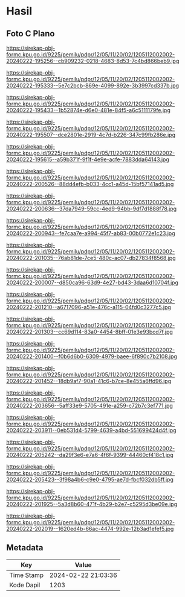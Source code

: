 # Hasil

## Foto C Plano

https://sirekap-obj-formc.kpu.go.id/9225/pemilu/pdpr/12/05/11/20/02/1205112002002-20240222-195256--cb909232-0218-4683-8d53-7c4bd866beb9.jpg

https://sirekap-obj-formc.kpu.go.id/9225/pemilu/pdpr/12/05/11/20/02/1205112002002-20240222-195333--5e7c2bcb-869e-4099-892e-3b3997cd337b.jpg

https://sirekap-obj-formc.kpu.go.id/9225/pemilu/pdpr/12/05/11/20/02/1205112002002-20240222-195433--1b52874e-d6e0-481e-84f5-a6c5111179fe.jpg

https://sirekap-obj-formc.kpu.go.id/9225/pemilu/pdpr/12/05/11/20/02/1205112002002-20240222-195507--dce2801e-2919-4c7d-b226-347c99fb286e.jpg

https://sirekap-obj-formc.kpu.go.id/9225/pemilu/pdpr/12/05/11/20/02/1205112002002-20240222-195615--a59b371f-9f1f-4e9e-acfe-7883dda64143.jpg

https://sirekap-obj-formc.kpu.go.id/9225/pemilu/pdpr/12/05/11/20/02/1205112002002-20240222-200526--88dd4efb-b033-4cc1-a45d-15bf57141ad5.jpg

https://sirekap-obj-formc.kpu.go.id/9225/pemilu/pdpr/12/05/11/20/02/1205112002002-20240222-200636--37da7949-59cc-4ed9-94bb-9df7d1888f78.jpg

https://sirekap-obj-formc.kpu.go.id/9225/pemilu/pdpr/12/05/11/20/02/1205112002002-20240222-200943--fe7caa7e-a994-45f7-ab83-00b0772e1c23.jpg

https://sirekap-obj-formc.kpu.go.id/9225/pemilu/pdpr/12/05/11/20/02/1205112002002-20240222-201035--76ab81de-7ce5-480c-ac07-db27834f8568.jpg

https://sirekap-obj-formc.kpu.go.id/9225/pemilu/pdpr/12/05/11/20/02/1205112002002-20240222-200007--d850ca96-63d9-4e27-bd43-3daa6d10704f.jpg

https://sirekap-obj-formc.kpu.go.id/9225/pemilu/pdpr/12/05/11/20/02/1205112002002-20240222-201210--a6717096-a51e-476c-a115-04fd0c3277c5.jpg

https://sirekap-obj-formc.kpu.go.id/9225/pemilu/pdpr/12/05/11/20/02/1205112002002-20240222-201303--cc69d114-83a0-4454-8bff-01e3e93bcd7f.jpg

https://sirekap-obj-formc.kpu.go.id/9225/pemilu/pdpr/12/05/11/20/02/1205112002002-20240222-201400--f0b6d6b0-6309-4979-baee-6f890c7b2108.jpg

https://sirekap-obj-formc.kpu.go.id/9225/pemilu/pdpr/12/05/11/20/02/1205112002002-20240222-201452--18db9af7-90a1-41c6-b7ce-8e455a6ffd96.jpg

https://sirekap-obj-formc.kpu.go.id/9225/pemilu/pdpr/12/05/11/20/02/1205112002002-20240222-203656--5aff33e9-5705-491e-a259-c72b7c3ef771.jpg

https://sirekap-obj-formc.kpu.go.id/9225/pemilu/pdpr/12/05/11/20/02/1205112002002-20240222-203911--0eb531d4-5799-4639-a4bd-551699424d4f.jpg

https://sirekap-obj-formc.kpu.go.id/9225/pemilu/pdpr/12/05/11/20/02/1205112002002-20240222-205242--da29f3e6-e7a6-4f6f-9399-44460cf418c1.jpg

https://sirekap-obj-formc.kpu.go.id/9225/pemilu/pdpr/12/05/11/20/02/1205112002002-20240222-205423--3f98a4b6-c9e0-4795-ae7d-fbcf032db5ff.jpg

https://sirekap-obj-formc.kpu.go.id/9225/pemilu/pdpr/12/05/11/20/02/1205112002002-20240222-201925--5a3d8b60-471f-4b29-b2e7-c5295d3be09e.jpg

https://sirekap-obj-formc.kpu.go.id/9225/pemilu/pdpr/12/05/11/20/02/1205112002002-20240222-202019--1620ed4b-66ac-4474-992e-12b3ad1efef5.jpg


## Metadata

| Key        | Value               |
| ---------- | ------------------- |
| Time Stamp | 2024-02-22 21:03:36 |
| Kode Dapil | 1203                |



